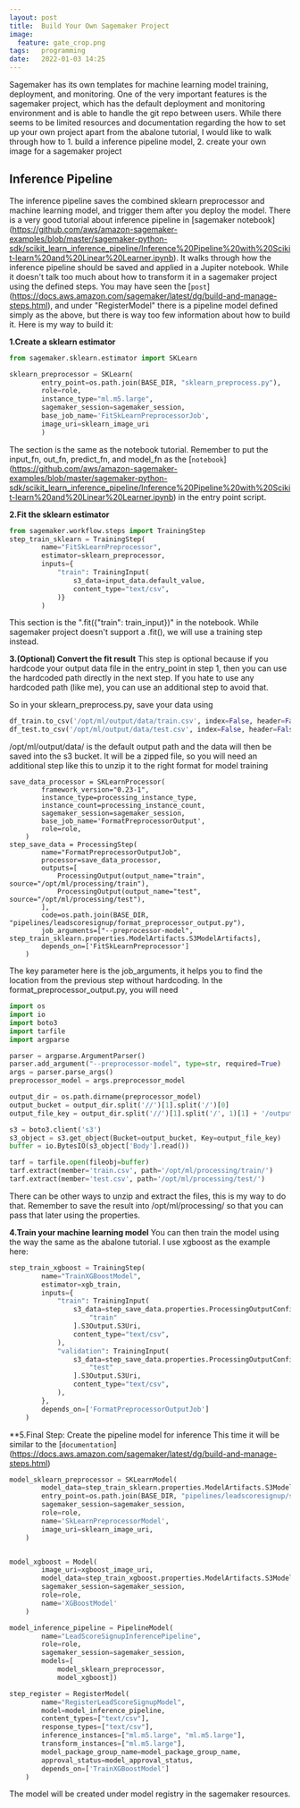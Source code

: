 ```yaml
---
layout: post
title:  Build Your Own Sagemaker Project
image:
  feature: gate_crop.png
tags:   programming
date:   2022-01-03 14:25
---
```


Sagemaker has its own templates for machine learning model training, deployment, and monitoring. One of the very important features is the sagemaker project, which has the default deployment and monitoring environment and is able to handle the git repo between users. While there seems to be limited resources and documentation regarding the how to set up your own project apart from the abalone tutorial, I would like to walk through how to 1. build a inference pipeline model, 2. create your own image for a sagemaker project


## Inference Pipeline

The inference pipeline saves the combined sklearn preprocessor and machine learning model, and trigger them after you deploy the model. There is a very good tutorial about inference pipeline in [sagemaker notebook] (https://github.com/aws/amazon-sagemaker-examples/blob/master/sagemaker-python-sdk/scikit_learn_inference_pipeline/Inference%20Pipeline%20with%20Scikit-learn%20and%20Linear%20Learner.ipynb). It walks through how the inference pipeline should be saved and applied in a Jupiter notebook. While it doesn't talk too much about how to transform it in a sagemaker project using the defined steps. You may have seen the [`post`] (https://docs.aws.amazon.com/sagemaker/latest/dg/build-and-manage-steps.html), and under "RegisterModel" there is a pipeline model defined simply as the above, but there is way too few information about how to build it. Here is my way to build it:

**1.Create a sklearn estimator**

```python
from sagemaker.sklearn.estimator import SKLearn

sklearn_preprocessor = SKLearn(
        entry_point=os.path.join(BASE_DIR, "sklearn_preprocess.py"),
        role=role,
        instance_type="ml.m5.large",
        sagemaker_session=sagemaker_session,
        base_job_name='FitSkLearnPreprocessorJob',
        image_uri=sklearn_image_uri
        )
```
The section is the same as the notebook tutorial. Remember to put the input_fn, out_fn, predict_fn, and model_fn as the [`notebook`] (https://github.com/aws/amazon-sagemaker-examples/blob/master/sagemaker-python-sdk/scikit_learn_inference_pipeline/Inference%20Pipeline%20with%20Scikit-learn%20and%20Linear%20Learner.ipynb) in the entry point script.

**2.Fit the sklearn estimator**

```python
from sagemaker.workflow.steps import TrainingStep
step_train_sklearn = TrainingStep(
        name="FitSkLearnPreprocessor",
        estimator=sklearn_preprocessor,
        inputs={
            "train": TrainingInput(
                s3_data=input_data.default_value,
                content_type="text/csv",
            )}
        )
```
This section is the ".fit({"train": train_input})" in the notebook. While sagemaker project doesn't support a .fit(), we will use a training step instead.

**3.(Optional) Convert the fit result**
This step is optional because if you hardcode your output data file in the entry_point in step 1, then you can use the hardcoded path directly in the next step. If you hate to use any hardcoded path (like me), you can use an additional step to avoid that.

So in your sklearn_preprocess.py, save your data using
```python
df_train.to_csv('/opt/ml/output/data/train.csv', index=False, header=False)
df_test.to_csv('/opt/ml/output/data/test.csv', index=False, header=False)
```
/opt/ml/output/data/ is the default output path and the data will then be saved into the s3 bucket. It will be a zipped file, so you will need an additional step like this to unzip it to the right format for model training

```
save_data_processor = SKLearnProcessor(
        framework_version="0.23-1",
        instance_type=processing_instance_type,
        instance_count=processing_instance_count,
        sagemaker_session=sagemaker_session,
        base_job_name='FormatPreprocessorOutput',
        role=role,
    )
step_save_data = ProcessingStep(
        name="FormatPreprocessorOutputJob",
        processor=save_data_processor,
        outputs=[
            ProcessingOutput(output_name="train", source="/opt/ml/processing/train"),
            ProcessingOutput(output_name="test", source="/opt/ml/processing/test"),
        ],
        code=os.path.join(BASE_DIR, "pipelines/leadscoresignup/format_preprocessor_output.py"),
        job_arguments=["--preprocessor-model", step_train_sklearn.properties.ModelArtifacts.S3ModelArtifacts],
        depends_on=['FitSkLearnPreprocessor']
    )
```
The key parameter here is the job_arguments, it helps you to find the location from the previous step without hardcoding. In the format_preprocessor_output.py, you will need
```python
import os
import io
import boto3
import tarfile
import argparse

parser = argparse.ArgumentParser()
parser.add_argument("--preprocessor-model", type=str, required=True)
args = parser.parse_args()
preprocessor_model = args.preprocessor_model

output_dir = os.path.dirname(preprocessor_model)
output_bucket = output_dir.split('//')[1].split('/')[0]
output_file_key = output_dir.split('//')[1].split('/', 1)[1] + '/output.tar.gz'

s3 = boto3.client('s3')
s3_object = s3.get_object(Bucket=output_bucket, Key=output_file_key)
buffer = io.BytesIO(s3_object['Body'].read())

tarf = tarfile.open(fileobj=buffer)
tarf.extract(member='train.csv', path='/opt/ml/processing/train/')
tarf.extract(member='test.csv', path='/opt/ml/processing/test/')
```
There can be other ways to unzip and extract the files, this is my way to do that. Remember to save the result into /opt/ml/processing/ so that you can pass that later using the properties.



**4.Train your machine learning model**
You can then train the model using the way the same as the abalone tutorial. I use xgboost as the example here:

```python
step_train_xgboost = TrainingStep(
        name="TrainXGBoostModel",
        estimator=xgb_train,
        inputs={
            "train": TrainingInput(
                s3_data=step_save_data.properties.ProcessingOutputConfig.Outputs[
                    "train"
                ].S3Output.S3Uri,
                content_type="text/csv",
            ),
            "validation": TrainingInput(
                s3_data=step_save_data.properties.ProcessingOutputConfig.Outputs[
                    "test"
                ].S3Output.S3Uri,
                content_type="text/csv",
            ),
        },
        depends_on=['FormatPreprocessorOutputJob']
    )
```

**5.Final Step: Create the pipeline model for inference
This time it will be similar to the [`documentation`] (https://docs.aws.amazon.com/sagemaker/latest/dg/build-and-manage-steps.html)

```python
model_sklearn_preprocessor = SKLearnModel(
        model_data=step_train_sklearn.properties.ModelArtifacts.S3ModelArtifacts,
        entry_point=os.path.join(BASE_DIR, "pipelines/leadscoresignup/sklearn_preprocess.py"),
        sagemaker_session=sagemaker_session,
        role=role,
        name='SkLearnPreprocessorModel',
        image_uri=sklearn_image_uri,
    )


model_xgboost = Model(
        image_uri=xgboost_image_uri,
        model_data=step_train_xgboost.properties.ModelArtifacts.S3ModelArtifacts,
        sagemaker_session=sagemaker_session,
        role=role,
        name='XGBoostModel'
    )

model_inference_pipeline = PipelineModel(
        name="LeadScoreSignupInferencePipeline", 
        role=role, 
        sagemaker_session=sagemaker_session,
        models=[
            model_sklearn_preprocessor, 
            model_xgboost])

step_register = RegisterModel(
        name="RegisterLeadScoreSignupModel",
        model=model_inference_pipeline,
        content_types=["text/csv"],
        response_types=["text/csv"],
        inference_instances=["ml.m5.large", "ml.m5.large"],
        transform_instances=["ml.m5.large"],
        model_package_group_name=model_package_group_name,
        approval_status=model_approval_status,
        depends_on=['TrainXGBoostModel']
    )
```
The model will be created under model registry in the sagemaker resources.
